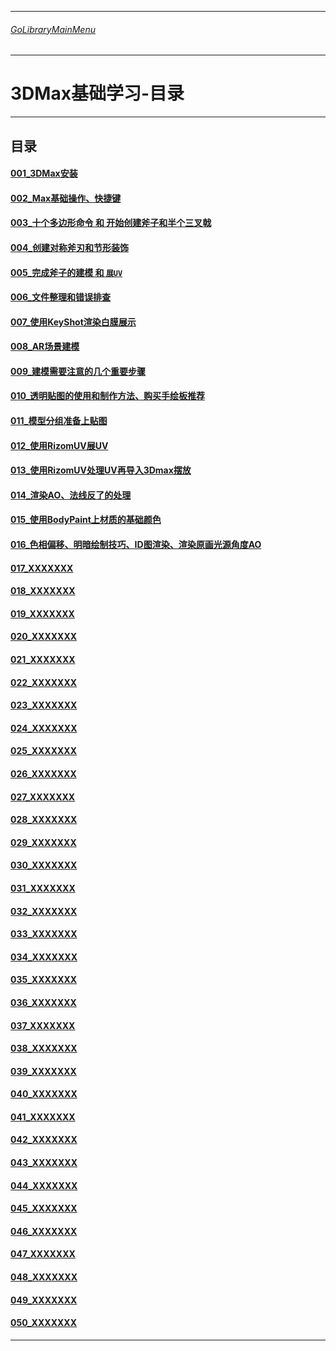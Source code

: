 ___________________________________________________________________________________________
###### [GoLibraryMainMenu](../_LibraryMainMenu_.md)
___________________________________________________________________________________________
# 3DMax基础学习-目录

___________________________________________________________________________________________

## 目录

#### [001_3DMax安装](./3DMaxBase/3DMaxBaseV001.md)

#### [002_Max基础操作、快捷键](./3DMaxBase/3DMaxBaseV002.md)

#### [003_十个多边形命令 和 开始创建斧子和半个三叉戟](./3DMaxBase/3DMaxBaseV003.md)

#### [004_创建对称斧刃和节形装饰](./3DMaxBase/3DMaxBaseV004.md)

#### [005_完成斧子的建模 和 `展UV`](./3DMaxBase/3DMaxBaseV005.md)

#### [006_文件整理和错误排查](./3DMaxBase/3DMaxBaseV006.md)

#### [007_使用KeyShot渲染白膜展示](./3DMaxBase/3DMaxBaseV007.md)

#### [008_AR场景建模](./3DMaxBase/3DMaxBaseV008.md)

#### [009_建模需要注意的几个重要步骤](./3DMaxBase/3DMaxBaseV009.md)

#### [010_透明贴图的使用和制作方法、购买手绘板推荐](./3DMaxBase/3DMaxBaseV010.md)

#### [011_模型分组准备上贴图](./3DMaxBase/3DMaxBaseV011.md)

#### [012_使用RizomUV展UV](./3DMaxBase/3DMaxBaseV012.md)

#### [013_使用RizomUV处理UV再导入3Dmax摆放](./3DMaxBase/3DMaxBaseV013.md)

#### [014_渲染AO、法线反了的处理](./3DMaxBase/3DMaxBaseV014.md)

#### [015_使用BodyPaint上材质的基础颜色](./3DMaxBase/3DMaxBaseV015.md)

#### [016_色相偏移、明暗绘制技巧、ID图渲染、渲染原画光源角度AO](./3DMaxBase/3DMaxBaseV016.md)

#### [017_XXXXXXX](./3DMaxBase/3DMaxBaseV017.md)

#### [018_XXXXXXX](./3DMaxBase/3DMaxBaseV018.md)

#### [019_XXXXXXX](./3DMaxBase/3DMaxBaseV019.md)

#### [020_XXXXXXX](./3DMaxBase/3DMaxBaseV020.md)

#### [021_XXXXXXX](./3DMaxBase/3DMaxBaseV021.md)

#### [022_XXXXXXX](./3DMaxBase/3DMaxBaseV022.md)

#### [023_XXXXXXX](./3DMaxBase/3DMaxBaseV023.md)

#### [024_XXXXXXX](./3DMaxBase/3DMaxBaseV024.md)

#### [025_XXXXXXX](./3DMaxBase/3DMaxBaseV025.md)

#### [026_XXXXXXX](./3DMaxBase/3DMaxBaseV026.md)

#### [027_XXXXXXX](./3DMaxBase/3DMaxBaseV027.md)

#### [028_XXXXXXX](./3DMaxBase/3DMaxBaseV028.md)

#### [029_XXXXXXX](./3DMaxBase/3DMaxBaseV029.md)

#### [030_XXXXXXX](./3DMaxBase/3DMaxBaseV030.md)

#### [031_XXXXXXX](./3DMaxBase/3DMaxBaseV031.md)

#### [032_XXXXXXX](./3DMaxBase/3DMaxBaseV032.md)

#### [033_XXXXXXX](./3DMaxBase/3DMaxBaseV033.md)

#### [034_XXXXXXX](./3DMaxBase/3DMaxBaseV034.md)

#### [035_XXXXXXX](./3DMaxBase/3DMaxBaseV035.md)

#### [036_XXXXXXX](./3DMaxBase/3DMaxBaseV036.md)

#### [037_XXXXXXX](./3DMaxBase/3DMaxBaseV037.md)

#### [038_XXXXXXX](./3DMaxBase/3DMaxBaseV038.md)

#### [039_XXXXXXX](./3DMaxBase/3DMaxBaseV039.md)

#### [040_XXXXXXX](./3DMaxBase/3DMaxBaseV040.md)

#### [041_XXXXXXX](./3DMaxBase/3DMaxBaseV041.md)

#### [042_XXXXXXX](./3DMaxBase/3DMaxBaseV042.md)

#### [043_XXXXXXX](./3DMaxBase/3DMaxBaseV043.md)

#### [044_XXXXXXX](./3DMaxBase/3DMaxBaseV044.md)

#### [045_XXXXXXX](./3DMaxBase/3DMaxBaseV045.md)

#### [046_XXXXXXX](./3DMaxBase/3DMaxBaseV046.md)

#### [047_XXXXXXX](./3DMaxBase/3DMaxBaseV047.md)

#### [048_XXXXXXX](./3DMaxBase/3DMaxBaseV048.md)

#### [049_XXXXXXX](./3DMaxBase/3DMaxBaseV049.md)

#### [050_XXXXXXX](./3DMaxBase/3DMaxBaseV050.md)

------
